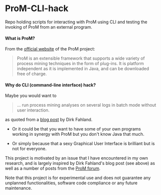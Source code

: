 # ProM-CLI-hack
Repo holding scripts for interacting with ProM using CLI and testing the invoking of ProM from an external program.

#### What is ProM?
From the [official website](http://www.promtools.org/doku.php) of the ProM project:
> ProM is an extensible framework that supports a wide variety of process mining techniques in the form of plug-ins. It is platform independent as it is implemented in Java, and can be downloaded free of charge.

#### Why do CLI (command-line interface) hack?
Maybe you would want to
> ... run process mining analyses on several logs in batch mode without user interaction.

as quoted from a [blog post](https://dirksmetric.wordpress.com/2015/03/11/tutorial-automating-process-mining-with-proms-command-line-interface/) by Dirk Fahland.

* Or it could be that you want to have some of your own programs working in synergy with ProM but you don't know Java that much.

* Or simply because that a sexy Graphical User Interface is brilliant but is not for everyone.

This project is motivated by an issue that I have encountered in my own research, and is largely inspired by Dirk Fahland's blog post (see above) as well as a number of posts from the [ProM forum](https://www.win.tue.nl/promforum/).

Note that this project is for experimental use and does not guarantee any unplanned functionalities, software code compliance or any future maintenance.
